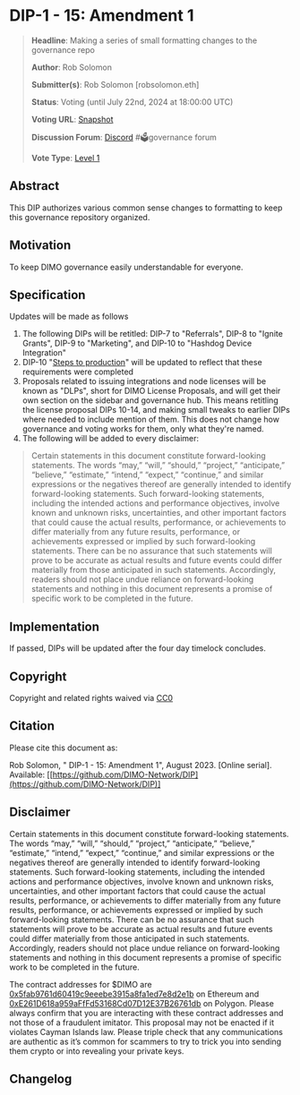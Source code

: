 # DIP-1 - 15: Amendment 1

> **Headline**: Making a series of small formatting changes to the governance repo
>
> **Author**: Rob Solomon
>
> **Submitter(s)**: Rob Solomon \[robsolomon.eth]
>
> **Status**: Voting (until July 22nd, 2024 at 18:00:00 UTC)
>
> **Voting URL**: [Snapshot](https://snapshot.org/#/dimo.eth/proposal/0x9d93ab79916c69c1cbb3356877fb08b8d12f216511115a0572767bc4eba6c32e)
>
> **Discussion Forum**: [Discord](https://chat.dimo.zone) #🗳️governance forum
>
> **Vote Type**: [Level 1](https://docs.dimo.zone/governance/dip1#voting-protocol)

## Abstract

This DIP authorizes various common sense changes to formatting to keep this governance repository organized.

## Motivation

To keep DIMO governance easily understandable for everyone.

## Specification

Updates will be made as follows

1. The following DIPs will be retitled: DIP-7 to "Referrals", DIP-8 to "Ignite Grants", DIP-9 to "Marketing", and DIP-10 to "Hashdog Device Integration"
2. DIP-10 "[Steps to production](../license-proposals/dip10.md#steps-for-production-are-as-follows)" will be updated to reflect that these requirements were completed
3. Proposals related to issuing integrations and node licenses will be known as "DLPs", short for DIMO License Proposals, and will get their own section on the sidebar and governance hub. This means retitling the license proposal DIPs 10-14, and making small tweaks to earlier DIPs where needed to include mention of them. This does not change how governance and voting works for them, only what they're named.
4. The following will be added to every disclaimer:

> Certain statements in this document constitute forward-looking statements. The words “may,” “will,” “should,” “project,” “anticipate,” “believe,” “estimate,” “intend,” “expect,” “continue,” and similar expressions or the negatives thereof are generally intended to identify forward-looking statements. Such forward-looking statements, including the intended actions and performance objectives, involve known and unknown risks, uncertainties, and other important factors that could cause the actual results, performance, or achievements to differ materially from any future results, performance, or achievements expressed or implied by such forward-looking statements. There can be no assurance that such statements will prove to be accurate as actual results and future events could differ materially from those anticipated in such statements. Accordingly, readers should not place undue reliance on forward-looking statements and nothing in this document represents a promise of specific work to be completed in the future.&#x20;

## Implementation

If passed, DIPs will be updated after the four day timelock concludes.

## **Copyright**

Copyright and related rights waived via [CC0](https://creativecommons.org/publicdomain/zero/1.0)

## Citation

Please cite this document as:

Rob Solomon, " DIP-1 - 15: Amendment 1", August 2023. \[Online serial]. Available: \[[https://github.com/DIMO-Network/DIP](https://github.com/DIMO-Network/DIP)]

## Disclaimer <a href="#disclaimer" id="disclaimer"></a>

Certain statements in this document constitute forward-looking statements. The words “may,” “will,” “should,” “project,” “anticipate,” “believe,” “estimate,” “intend,” “expect,” “continue,” and similar expressions or the negatives thereof are generally intended to identify forward-looking statements. Such forward-looking statements, including the intended actions and performance objectives, involve known and unknown risks, uncertainties, and other important factors that could cause the actual results, performance, or achievements to differ materially from any future results, performance, or achievements expressed or implied by such forward-looking statements. There can be no assurance that such statements will prove to be accurate as actual results and future events could differ materially from those anticipated in such statements. Accordingly, readers should not place undue reliance on forward-looking statements and nothing in this document represents a promise of specific work to be completed in the future.&#x20;

The contract addresses for $DIMO are [0x5fab9761d60419c9eeebe3915a8fa1ed7e8d2e1b](https://etherscan.io/token/0x5fab9761d60419c9eeebe3915a8fa1ed7e8d2e1b) on Ethereum and [0xE261D618a959aFfFd53168Cd07D12E37B26761db](https://polygonscan.com/token/0xE261D618a959aFfFd53168Cd07D12E37B26761db) on Polygon. Please always confirm that you are interacting with these contract addresses and not those of a fraudulent imitator. This proposal may not be enacted if it violates Cayman Islands law. Please triple check that any communications are authentic as it’s common for scammers to try to trick you into sending them crypto or into revealing your private keys.

## Changelog
